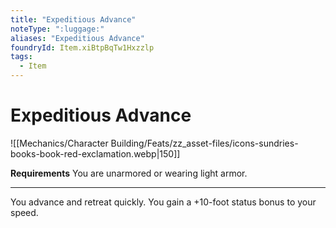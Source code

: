 ```yaml
---
title: "Expeditious Advance"
noteType: ":luggage:"
aliases: "Expeditious Advance"
foundryId: Item.xiBtpBqTw1Hxzzlp
tags:
  - Item
---
```


# Expeditious Advance
![[Mechanics/Character Building/Feats/zz_asset-files/icons-sundries-books-book-red-exclamation.webp|150]]

**Requirements** You are unarmored or wearing light armor.

* * *

You advance and retreat quickly. You gain a +10-foot status bonus to your speed.
